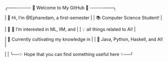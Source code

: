 
╭───------- 🌟 Welcome to My GitHub 🌟 -------───╮

|     👋 Hi, I’m @Epharedam, a first-semester  |
|         📚 Computer Science Student!         |

|    🌟 👀 I’m interested in ML, llM, and      |
|        💡 all things related to AI!          |

|    🌱 Currently cultivating my knowledge in  |
|      🌟 Java, Python, Haskell, and AI!       |

|                                           |
╰──✨ Hope that you can find something useful here ✨──╯
